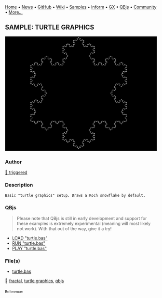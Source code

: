 [Home](https://qb64.com) • [News](../../news.md) • [GitHub](https://github.com/QB64Official/qb64) • [Wiki](https://github.com/QB64Official/qb64/wiki) • [Samples](../../samples.md) • [Inform](../../inform.md) • [GX](../../gx.md) • [QBjs](../../qbjs.md) • [Community](../../community.md) • [More...](../../more.md)

## SAMPLE: TURTLE GRAPHICS

![turtle.png](img/turtle.png)

### Author

[🐝 triggered](../triggered.md) 

### Description

```text
Basic "turtle graphics" setup. Draws a Koch snowflake by default.
```

### QBjs

> Please note that QBjs is still in early development and support for these examples is extremely experimental (meaning will most likely not work). With that out of the way, give it a try!

* [LOAD "turtle.bas"](https://v6p9d9t4.ssl.hwcdn.net/html/5963335/index.html?src=https://qb64.com/samples/turtle-graphics/src/turtle.bas)
* [RUN "turtle.bas"](https://v6p9d9t4.ssl.hwcdn.net/html/5963335/index.html?mode=auto&src=https://qb64.com/samples/turtle-graphics/src/turtle.bas)
* [PLAY "turtle.bas"](https://v6p9d9t4.ssl.hwcdn.net/html/5963335/index.html?mode=play&src=https://qb64.com/samples/turtle-graphics/src/turtle.bas)

### File(s)

* [turtle.bas](src/turtle.bas)

🔗 [fractal](../fractal.md), [turtle graphics](../turtle-graphics.md), [qbjs](../qbjs.md)


<sub>Reference: </sub>
